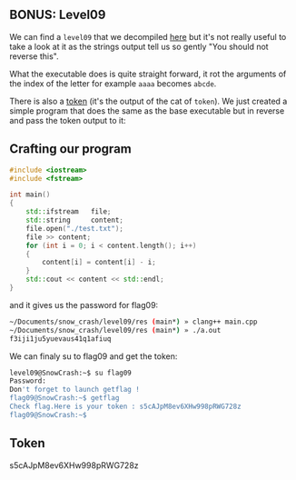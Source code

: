 ## BONUS: Level09

We can find a `level09` that we decompiled [here](./level09_decomp.c) but it's not really useful to take a look at it as the strings output tell us so gently "You should not reverse this".

What the executable does is quite straight forward, it rot the arguments of the index of the letter for example `aaaa` becomes `abcde`.

There is also a [token](./test.txt) (it's the output of the cat of `token`). We just created a simple program that does the same as the base executable but in reverse and pass the token output to it:

## Crafting our program

```cpp
#include <iostream>
#include <fstream>

int main()
{
	std::ifstream	file;
	std::string		content;
	file.open("./test.txt");
	file >> content;
	for (int i = 0; i < content.length(); i++)
	{
		content[i] = content[i] - i;
	}
	std::cout << content << std::endl;
}
```

and it gives us the password for flag09:

```bash
~/Documents/snow_crash/level09/res (main*) » clang++ main.cpp
~/Documents/snow_crash/level09/res (main*) » ./a.out
f3iji1ju5yuevaus41q1afiuq
```

We can finaly su to flag09 and get the token:

```bash
level09@SnowCrash:~$ su flag09
Password: 
Don't forget to launch getflag !
flag09@SnowCrash:~$ getflag
Check flag.Here is your token : s5cAJpM8ev6XHw998pRWG728z
flag09@SnowCrash:~$ 
```

## Token

s5cAJpM8ev6XHw998pRWG728z